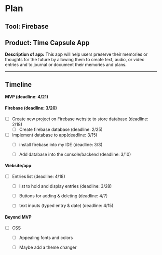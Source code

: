 # Plan

## Tool: Firebase
## Product: Time Capsule App
**Description of app:** This app will help users preserve their memories or thoughts for the future by allowing them to create text, audio, or video entries and to journal or document their memories and plans.

---

## Timeline

#### MVP (deadline: 4/21)


<!-- - [ ] Task (deadline: X)
  - [ ] Subtask (deadline: X) -->

#### Firebase (deadline: 3/20)

- [ ] Create new project on Firebase website to store database (deadline: 2/18)
  - [ ] Create firebase database (deadline: 2/25)
- [ ] Implement database to app(deadline: 3/15)
  - [ ] install firebase into my IDE (deadline: 3/3)
  - [ ] Add database into the console/backend (deadline: 3/10)


#### Website/app
- [ ] Entries list (deadline: 4/18)
    - [ ] list to hold and display entries (deadline: 3/28)
    - [ ] Buttons for adding & deleting (deadline: 4/7)
    - [ ] text inputs (typed entry & date) (deadline: 4/15)




#### Beyond MVP

- [ ] CSS
  - [ ] Appealing fonts and colors
  - [ ] Maybe add a theme changer


<!-- EXAMPLE

## Tool: APIs
## Product: Green Glass Door riddle app

## Timeline

### MVP

- [ ] Front-end
  - [x] Webpage to collect input from user (deadline: 4/15)
  - [ ] Webpage to display "yes, but a ___ can't" or "no, but a ___ can" (deadline: 5/1)
- [x] Back-end
  - [x] Use regex to test whether or not the word can go through the GGD (deadline: 3/1)
  - [x] Use the Twinword API to find related words (deadline: 3/15)
    - [ ] Iterate through the words until an opposite example can be found (deadline: 4/1)

#### Beyond MVP

- [ ] Use another API to make sure the opposite example is a noun
- [ ] Automate notification of API limit to make sure I don’t exceed free quota
- [ ] A multiple choice quizzer that will test the user’s knowledge of the solution

-->





<!-- DO NOT USE THIS YET

| Name | Glows | Grows |
| -------- | ------- | ------- |
|   |   |
|   |   |
|   |   |
|   |   |
|   |   |
|   |   |

-->
